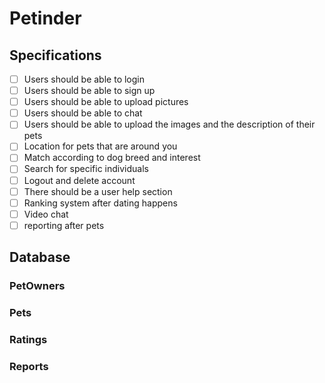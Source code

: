 # Petinder 

## Specifications 
- [ ] Users should be able to login 
- [ ] Users should be able to sign up 
- [ ] Users should be able to upload pictures 
- [ ] Users should be able to chat 
- [ ] Users should be able to upload the images and the description of their pets
- [ ] Location for pets that are around you 
- [ ] Match according to dog breed and interest 
- [ ] Search for specific individuals 
- [ ] Logout and delete account 
- [ ] There should be a user help section 
- [ ] Ranking system after dating happens
- [ ] Video chat 
- [ ] reporting after pets 

## Database 
### PetOwners 

### Pets 



### Ratings

### Reports

